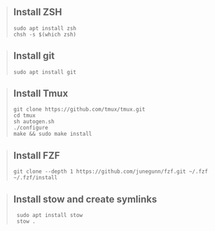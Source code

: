>## Install ZSH
>
>```
>sudo apt install zsh
>chsh -s $(which zsh)
>```

>## Install git
>```
>sudo apt install git
>```

>## Install Tmux
>
>```
>git clone https://github.com/tmux/tmux.git
>cd tmux
>sh autogen.sh
>./configure
>make && sudo make install
>```

>## Install FZF
>
>```
>git clone --depth 1 https://github.com/junegunn/fzf.git ~/.fzf
>~/.fzf/install
>```

>## Install stow and create symlinks
>
>```
>  sudo apt install stow
>  stow .
>```

